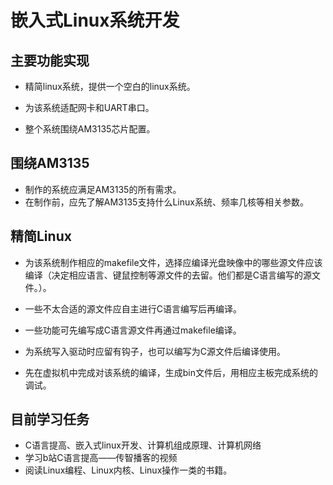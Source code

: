 # 嵌入式Linux系统开发

## 主要功能实现

- 精简linux系统，提供一个空白的linux系统。

- 为该系统适配网卡和UART串口。

- 整个系统围绕AM3135芯片配置。

## 围绕AM3135

- 制作的系统应满足AM3135的所有需求。
- 在制作前，应先了解AM3135支持什么Linux系统、频率几核等相关参数。

## 精简Linux

- 为该系统制作相应的makefile文件，选择应编译光盘映像中的哪些源文件应该编译（决定相应语言、键鼠控制等源文件的去留。他们都是C语言编写的源文件。）。

- 一些不太合适的源文件应自主进行C语言编写后再编译。
- 一些功能可先编写成C语言源文件再通过makefile编译。
- 为系统写入驱动时应留有钩子，也可以编写为C源文件后编译使用。
- 先在虚拟机中完成对该系统的编译，生成bin文件后，用相应主板完成系统的调试。



## 目前学习任务

- C语言提高、嵌入式linux开发、计算机组成原理、计算机网络
- 学习b站C语言提高——传智播客的视频
- 阅读Linux编程、Linux内核、Linux操作一类的书籍。